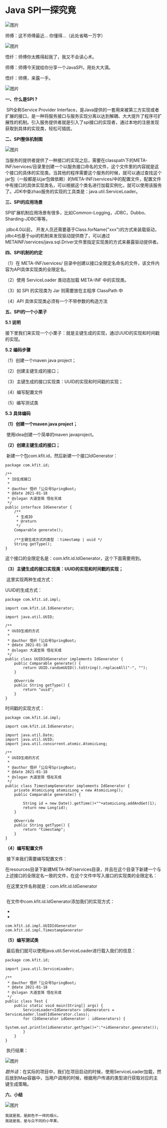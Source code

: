 # Java SPI一探究竟 

![图片](https://mmbiz.qpic.cn/mmbiz_png/P13HW4Fm1HUwS9asyQyic1eBt0BG1RSKNxF0MJ1z1F0fKD6bE7b2Py2p89srPzCwq6TOHVM23iagKlA5aSJ7cyZQ/640?wx_fmt=png&wxfrom=5&wx_lazy=1&wx_co=1)

师傅：这不师傅最近… 你懂得…（此处省略一万字）

![图片](https://mmbiz.qpic.cn/mmbiz_png/P13HW4Fm1HUwS9asyQyic1eBt0BG1RSKNO8E9XUlYD3wsj69oNiaZyGuQ0MUIEUjTO6bmbicC8IpjHjtfgruNtSbQ/640?wx_fmt=png&wxfrom=5&wx_lazy=1&wx_co=1)

悟纤：师傅你太瞧得起我了，我又不会读心术。

师傅：师傅今天就给你分享一个JavaSPI，用处大大滴。

悟纤：师傅，来露一手。

![图片](https://mmbiz.qpic.cn/mmbiz_png/P13HW4Fm1HUwS9asyQyic1eBt0BG1RSKNyvUxDqkF51BGP6XzibHCrdUKCSqJNVGQDhJjhNe5Y0KicoGsdH1DpyxA/640?wx_fmt=png&wxfrom=5&wx_lazy=1&wx_co=1)

 

**一、什么是SPI ?**

​    SPI全称Service Provider Interface，是Java提供的一套用来被第三方实现或者扩展的接口，是一种将服务接口与服务实现分离以达到解耦、大大提升了程序可扩展性的机制。引入服务提供者就是引入了spi接口的实现者，通过本地的注册发现获取到具体的实现类，轻松可插拔。



**二、SPI整体机制图**

![图片](https://mmbiz.qpic.cn/mmbiz_png/P13HW4Fm1HUwS9asyQyic1eBt0BG1RSKN491kfmgmCfBZ2bM04uLIialYhUfWHrdP7Suf8uicxECIEsk4Yy4kS4DA/640?wx_fmt=png&wxfrom=5&wx_lazy=1&wx_co=1)

当服务的提供者提供了一种接口的实现之后，需要在classpath下的META-INF/services/目录里创建一个以服务接口命名的文件，这个文件里的内容就是这个接口的具体的实现类。当其他的程序需要这个服务的时候，就可以通过查找这个jar包（一般都是以jar包做依赖）的META-INF/services/中的配置文件，配置文件中有接口的具体实现类名，可以根据这个类名进行加载实例化，就可以使用该服务了。JDK中查zhao服务的实现的工具类是：java.util.ServiceLoader。

 

**三、SPI的应用场景**

​    SPI扩展机制应用场景有很多，比如Common-Logging，JDBC，Dubbo、Sharding-JDBC等等。

​    jdbc4.0以前， 开发人员还需要基于Class.forName("xxx")的方式来装载驱动，jdbc4也基于spi的机制来发现驱动提供商了，可以通过METAINF/services/java.sql.Driver文件里指定实现类的方式来暴露驱动提供者。

 

**四、SPI机制的约定**

（1）在 META-INF/services/ 目录中创建以接口全限定名命名的文件，该文件内容为API具体实现类的全限定名。

（2）使用 ServiceLoader 类动态加载 META-INF 中的实现类。

（3）如 SPI 的实现类为 Jar 则需要放在主程序 ClassPath 中

（4）API 具体实现类必须有一个不带参数的构造方法

 

**五、SPI的一个小栗子**

**5.1** **说明**

​    接下里我们来实现一个小栗子：就是主键生成的实现，通过UUID的实现和时间戳的实现。

 

**5.2** **编码步骤**

（1）创建一个maven java project；

（2）创建主键生成的接口；

（3）主键生成的接口实现类：UUID的实现和时间戳的实现；

（4）编写配置文件

（5）编写测试类

 

**5.3** **具体编码**

**（1）创建一个maven java project；**

​    使用idea创建一个简单的maven javaproject。

 

**（2）创建主键生成的接口；**

​    新建一个包com.kfit.id，然后新建一个接口IdGenerator：
```
package com.kfit.id;

/**
 * ID生成接口
 *
 * @author 悟纤「公众号SpringBoot」
 * @date 2021-01-18
 * @slogan 大道至简 悟在天成
 */
public interface IdGenerator {
    /**
     * 生成ID
     * @return
     */
    Comparable generate();

    /**主键生成方式的类型 ：timestamp | uuid */
    String getType();
}
```



​    这个接口的全限定名是：com.kfit.id.IdGenerator，这个下面需要用到。

 

**（3）主键生成的接口实现类：UUID的实现和时间戳的实现；**

​    这里实现两种生成方式：

UUID的生成方式：

```
package com.kfit.id.impl;

import com.kfit.id.IdGenerator;

import java.util.UUID;

/**
 * UUID生成的方式
 *
 * @author 悟纤「公众号SpringBoot」
 * @date 2021-01-18
 * @slogan 大道至简 悟在天成
 */
public class UUIDIdGenerator implements IdGenerator {
    public Comparable generate() {
        return UUID.randomUUID().toString().replaceAll("-", "");
    }

    @Override
    public String getType() {
        return "uuid";
    }
}
```

 

时间戳的实现方式：
```
package com.kfit.id.impl;

import com.kfit.id.IdGenerator;

import java.util.Date;
import java.util.UUID;
import java.util.concurrent.atomic.AtomicLong;

/**
 * UUID生成的方式
 *
 * @author 悟纤「公众号SpringBoot」
 * @date 2021-01-18
 * @slogan 大道至简 悟在天成
 */
public class TimestampGenerator implements IdGenerator {
    private AtomicLong atomicLong = new AtomicLong();
    public Comparable generate() {
       
        String id = new Date().getTime()+""+atomicLong.addAndGet(1);
        return new Long(id);
    }

    @Override
    public String getType() {
        return "timestamp";
    }
}
```



**（4）编写配置文件**

​    接下来我们需要编写配置文件：

在resources目录下新建META-INF/services目录，并且在这个目录下新建一个与上述接口的全限定名一致的文件，在这个文件中写入接口的实现类的全限定名：

​    在这里文件名称就是：com.kfit.id.IdGenerator

![图片](data:image/gif;base64,iVBORw0KGgoAAAANSUhEUgAAAAEAAAABCAYAAAAfFcSJAAAADUlEQVQImWNgYGBgAAAABQABh6FO1AAAAABJRU5ErkJggg==)

​    在文件中com.kfit.id.IdGenerator添加我们的实现方式：

- 
- 

```
com.kfit.id.impl.UUIDIdGenerator
com.kfit.id.impl.TimestampGenerator
```

**（5）编写测试类**

​    最后我们就可以使用java.util.ServiceLoader进行载入我们的信息：

```
package com.kfit.id;

import java.util.ServiceLoader;

/**
 * @author 悟纤「公众号SpringBoot」
 * @date 2021-01-18
 * @slogan 大道至简 悟在天成
 */
public class Test {
    public static void main(String[] args) {
        ServiceLoader<IdGenerator> idGenerators = ServiceLoader.load(IdGenerator.class);
        for (IdGenerator idGenerator : idGenerators) {
            System.out.println(idGenerator.getType()+":"+idGenerator.generate());
        }
    }
}
```

​    执行结果：

![图片](https://mmbiz.qpic.cn/mmbiz_png/P13HW4Fm1HUwS9asyQyic1eBt0BG1RSKNViaic8V9wvfmicIHJSkBsxrTghwVL1DCTxmAC1mia0Q38T9BiaW2WLIkf1Q/640?wx_fmt=png&wxfrom=5&wx_lazy=1&wx_co=1)

*题外话*：在实际的项目中，我们在项目启动的时候，使用ServiceLoader加载，然后放到Map容器中，当用户调用的时候，根据用户传递的类型进行获取对应的主键生成策略。

**六、小结**

![图片](https://mmbiz.qpic.cn/mmbiz_png/P13HW4Fm1HUwS9asyQyic1eBt0BG1RSKNFKcc780hvspXiamRIQRs55qsWW81D7P5Atznm2M9ibBe256Sp0IK6Siag/640?wx_fmt=png&wxfrom=5&wx_lazy=1&wx_co=1)

```
我就是我，是颜色不一样的烟火。
我就是我，是与众不同的小苹果。
```